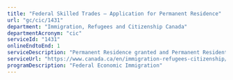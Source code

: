 ```yaml
---
title: "Federal Skilled Trades – Application for Permanent Residence"
url: "gc/cic/1431"
department: "Immigration, Refugees and Citizenship Canada"
departmentAcronym: "cic"
serviceId: "1431"
onlineEndtoEnd: 1
serviceDescription: "Permanent Residence granted and Permanent Resident card issued to skilled trades workers on the basis of their ability to become economically established in Canada and their intention to reside in a province other than the province of Quebec."
serviceUrl: "https://www.canada.ca/en/immigration-refugees-citizenship/services/immigrate-canada/express-entry/eligibility/skilled-trades.html"
programDescription: "Federal Economic Immigration"
---
```

